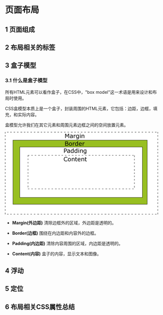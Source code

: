 # 页面布局

## 1 页面组成

## 2 布局相关的标签

## 3 盒子模型

### 3.1 什么是盒子模型

所有HTML元素可以看作盒子，在CSS中，"box model"这一术语是用来设计和布局时使用。

CSS盒模型本质上是一个盒子，封装周围的HTML元素，它包括：边距，边框，填充，和实际内容。

盒模型允许我们在其它元素和周围元素边框之间的空间放置元素。

![](../images/box-model.gif)

* **Margin\(外边距\)**  清除边框外的区域，外边距是透明的。

* **Border\(边框\)**  围绕在内边距和内容外的边框。

* **Padding\(内边距\)**  清除内容周围的区域，内边距是透明的。

* **Content\(内容\)**  盒子的内容，显示文本和图像。

## 

## 4 浮动

## 5 定位

## 6 布局相关CSS属性总结



